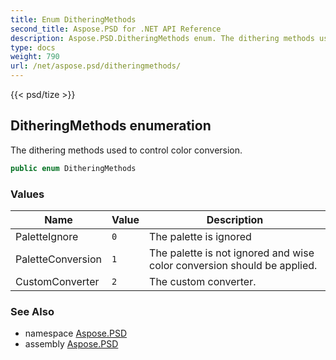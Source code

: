 ```yaml
---
title: Enum DitheringMethods
second_title: Aspose.PSD for .NET API Reference
description: Aspose.PSD.DitheringMethods enum. The dithering methods used to control color conversion
type: docs
weight: 790
url: /net/aspose.psd/ditheringmethods/
---
```

{{< psd/tize >}}
## DitheringMethods enumeration

The dithering methods used to control color conversion.

```csharp
public enum DitheringMethods
```

### Values

| Name | Value | Description |
| --- | --- | --- |
| PaletteIgnore | `0` | The palette is ignored |
| PaletteConversion | `1` | The palette is not ignored and wise color conversion should be applied. |
| CustomConverter | `2` | The custom converter. |

### See Also

* namespace [Aspose.PSD](../../aspose.psd/)
* assembly [Aspose.PSD](../../)


